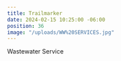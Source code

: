 ```yaml
---
title: Trailmarker
date: 2024-02-15 10:25:00 -06:00
position: 36
image: "/uploads/WW%20SERVICES.jpg"
---
```


Wastewater Service